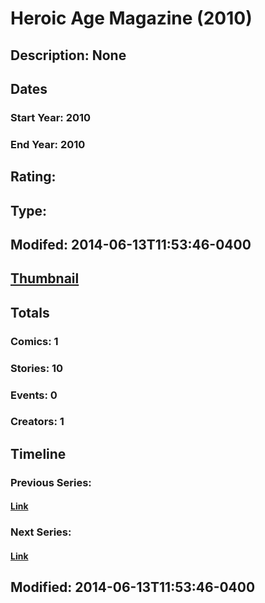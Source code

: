 # Heroic Age Magazine (2010)
## Description: None
## Dates
### Start Year: 2010
### End Year: 2010
## Rating: 
## Type: 
## Modifed: 2014-06-13T11:53:46-0400
## [Thumbnail](http://i.annihil.us/u/prod/marvel/i/mg/b/40/image_not_available.jpg)
## Totals
### Comics: 1
### Stories: 10
### Events: 0
### Creators: 1
## Timeline
### Previous Series: 
#### [Link]()
### Next Series: 
#### [Link]()
## Modified: 2014-06-13T11:53:46-0400